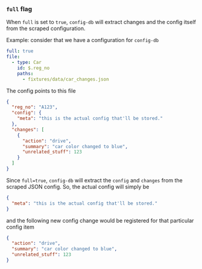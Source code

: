 ### `full` flag

When `full` is set to `true`, `config-db` will extract changes and the config itself from the scraped configuration.

Example: consider that we have a configuration for `config-db`

```yaml
full: true
file:
  - type: Car
    id: $.reg_no
    paths:
      - fixtures/data/car_changes.json
```

The config points to this file

```json
{
  "reg_no": "A123",
  "config": {
    "meta": "this is the actual config that'll be stored."
  },
  "changes": [
    {
      "action": "drive",
      "summary": "car color changed to blue",
      "unrelated_stuff": 123
    }
  ]
}
```

Since `full=true`, `config-db` will extract the `config` and `changes` from the scraped JSON config. So, the actual config will simply be

```json
{
  "meta": "this is the actual config that'll be stored."
}
```

and the following new config change would be registered for that particular config item

```json
{
  "action": "drive",
  "summary": "car color changed to blue",
  "unrelated_stuff": 123
}
```
